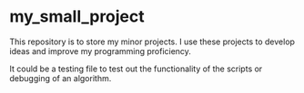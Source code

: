 # my_small_project
This repository is to store my minor projects. I use these projects to develop ideas and improve my programming proficiency. 

It could be a testing file to test out the functionality of the scripts or debugging of an algorithm.

